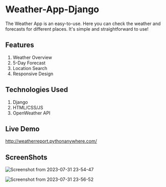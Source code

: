 # Weather-App-Django

The Weather App is an easy-to-use.
Here you can check the weather and forecasts for different places. 
It's simple and straightforward to use!

## Features

1. Weather Overview
2. 5-Day Forecast
3. Location Search
4. Responsive Design

## Technologies Used

1. Django
2. HTML/CSS/JS
3. OpenWeather API


## Live Demo 
   http://weatherreport.pythonanywhere.com/


## ScreenShots
![Screenshot from 2023-07-31 23-54-47](https://github.com/prathu21-star/Weather-App-Django/assets/91003319/d6fd49e0-923d-4bc2-b5c4-86952f7b2861)


![Screenshot from 2023-07-31 23-56-52](https://github.com/prathu21-star/Weather-App-Django/assets/91003319/321622c2-c2bc-45cb-a329-fe86fe03341d)



